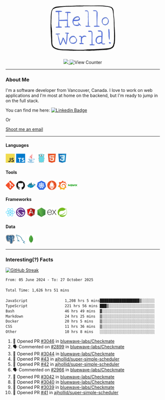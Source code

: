 <div align="center">
    <img src="./img/hello_world.webp" height="200px" width="">
    <div>
        <a href="https://www.linkedin.com/in/ajhollid">
            <img src="https://img.shields.io/badge/LinkedIn-blue"/>
        </a>
        <img src="https://komarev.com/ghpvc/?username=ajhollid&color=yellow" alt="View Counter">
    </div>
</div>

---

### About Me

I'm a software developer from Vancouver, Canada. I love to work on web applications and I'm most at home on the backend, but I'm ready to jump in on the full stack.

You can find me here: [![Linkedin Badge](https://img.shields.io/badge/-ajhollid-blue?style=flat&logo=Linkedin&logoColor=white)](https://www.linkedin.com/in/ajhollid)

Or

[Shoot me an email](mailto:ajhollid@gmail.com)

---

#### Languages

<div>
    <img src="./img/devicons/javascript-original.svg" width=30 height=30 alt="JavaScript">
    <img src="/img/devicons/typescript-original.svg" width=30 height=30 alt="TypeScript">
    <img src="./img/devicons/java-original.svg" width=30 height=30 alt="Java">
    <img src="./img/devicons/go-original.svg" width=30 height=30 alt="Golang">
    <img src="./img/devicons/html5-original.svg" width=30 height=30 alt="HTML 5">
    <img src="./img/devicons/css3-original.svg" width=30 height=30 alt="CSS 3">
</div>

#### Tools

<div>
    <img src="./img/devicons/git-original.svg" width=30 height=30 alt="Git">
    <img src="./img/devicons/github-original.svg" width=30 height=30 alt="Github">
    <img src="./img/devicons/docker-original.svg" width=30 
    height=30 alt="Docker">
    <img src="./img/devicons/kubernetes-original.svg" width=30 height=30 alt="K8">
    <img src="./img/devicons/prometheus-original.svg" width=30 height=30 alt="Prometheus">
    <img src="./img/devicons/grafana-original.svg" width=30 height=30 alt="Grafana">
    <img src="./img/devicons/nginx-original.svg" width=30 height=30 alt="Nginx">
</div>

#### Frameworks

<div>
    <img src="./img/devicons/react-original.svg" width=30 height=30 alt="React">
    <img src="./img/devicons/gatsby-original.svg" width=30 height=30 alt="Gatsby">
    <img src="./img/devicons/angularjs-original.svg" width=30 height=30 alt="AngularJS">
    <img src="./img/devicons/nodejs-original.svg" width=30 height=30 alt="NodeJS">
    <img src="./img/devicons/express-original.svg" width=30 height=30 alt="Express">
    <img src="./img/devicons/spring-original.svg" width=30 height=30 alt="Spring">
</div>

#### Data

<div>
    <img src="./img/devicons/postgresql-original.svg" width=30 height=30 alt="Postgresql">
    <img src="./img/devicons/mysql-original.svg" width=30 height=30 alt="Mysql">
    <img src="./img/devicons/mongodb-original.svg" width=30 height=30 alt="MongoDB">
</div>

---

### Interesting(?) Facts

[![GitHub Streak](http://github-readme-streak-stats.herokuapp.com?user=ajhollid)](https://git.io/streak-stats)

 <!--START_SECTION:waka-->

```txt
From: 05 June 2024 - To: 27 October 2025

Total Time: 1,626 hrs 51 mins

JavaScript                 1,208 hrs 5 mins██████████████████▒░░░░░░   73.80 %
TypeScript                 221 hrs 56 mins ███▒░░░░░░░░░░░░░░░░░░░░░   13.56 %
Bash                       46 hrs 49 mins  ▓░░░░░░░░░░░░░░░░░░░░░░░░   02.86 %
Markdown                   24 hrs 25 mins  ▒░░░░░░░░░░░░░░░░░░░░░░░░   01.49 %
Docker                     20 hrs 5 mins   ▒░░░░░░░░░░░░░░░░░░░░░░░░   01.23 %
CSS                        11 hrs 36 mins  ▒░░░░░░░░░░░░░░░░░░░░░░░░   00.71 %
Other                      10 hrs 8 mins   ░░░░░░░░░░░░░░░░░░░░░░░░░   00.62 %
```

<!--END_SECTION:waka-->


<!--START_SECTION:activity-->
1. 💪 Opened PR [#3046](undefined) in [bluewave-labs/Checkmate](https://github.com/bluewave-labs/Checkmate)
2. 🗣 Commented on [#2899](https://github.com/bluewave-labs/Checkmate/issues/2899#issuecomment-3462693154) in [bluewave-labs/Checkmate](https://github.com/bluewave-labs/Checkmate)
3. 💪 Opened PR [#3044](undefined) in [bluewave-labs/Checkmate](https://github.com/bluewave-labs/Checkmate)
4. 💪 Opened PR [#43](undefined) in [ajhollid/super-simple-scheduler](https://github.com/ajhollid/super-simple-scheduler)
5. 💪 Opened PR [#42](undefined) in [ajhollid/super-simple-scheduler](https://github.com/ajhollid/super-simple-scheduler)
6. 🗣 Commented on [#2966](https://github.com/bluewave-labs/Checkmate/issues/2966#issuecomment-3457352259) in [bluewave-labs/Checkmate](https://github.com/bluewave-labs/Checkmate)
7. 💪 Opened PR [#3042](undefined) in [bluewave-labs/Checkmate](https://github.com/bluewave-labs/Checkmate)
8. 💪 Opened PR [#3040](undefined) in [bluewave-labs/Checkmate](https://github.com/bluewave-labs/Checkmate)
9. 💪 Opened PR [#3039](undefined) in [bluewave-labs/Checkmate](https://github.com/bluewave-labs/Checkmate)
10. 💪 Opened PR [#41](undefined) in [ajhollid/super-simple-scheduler](https://github.com/ajhollid/super-simple-scheduler)
<!--END_SECTION:activity-->
